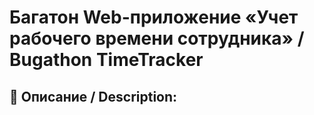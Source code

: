 # Багатон Web-приложение «Учет рабочего времени сотрудника» / Bugathon TimeTracker

## :page_facing_up: Описание / Description:
